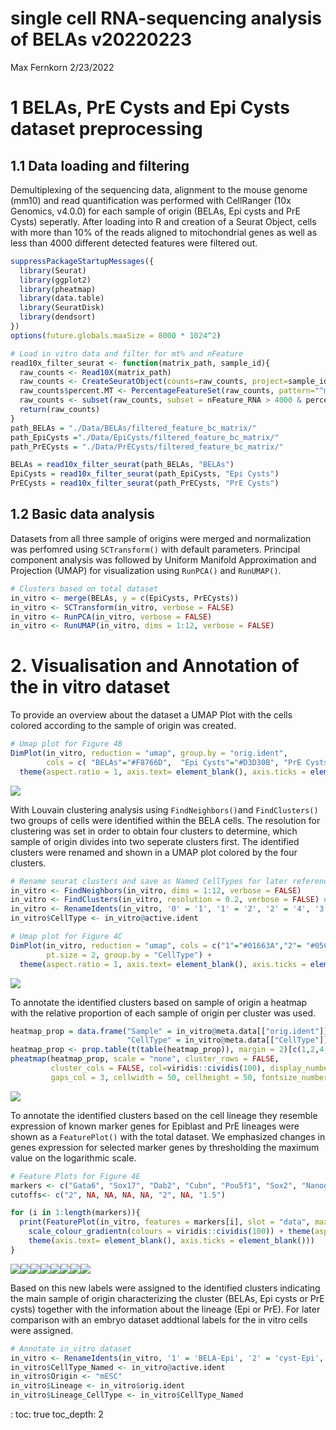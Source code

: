 single cell RNA-sequencing analysis of BELAs v20220223
================
Max Fernkorn
2/23/2022

# 1 BELAs, PrE Cysts and Epi Cysts dataset preprocessing

## 1.1 Data loading and filtering

Demultiplexing of the sequencing data, alignment to the mouse genome
(mm10) and read quantification was performed with CellRanger (10x
Genomics, v4.0.0) for each sample of origin (BELAs, Epi cysts and PrE
Cysts) seperatly. After loading into R and creation of a Seurat Object,
cells with more than 10% of the reads aligned to mitochondrial genes as
well as less than 4000 different detected features were filtered out.

``` r
suppressPackageStartupMessages({
  library(Seurat)
  library(ggplot2)
  library(pheatmap)
  library(data.table)
  library(SeuratDisk)
  library(dendsort)
})
options(future.globals.maxSize = 8000 * 1024^2)

# Load in vitro data and filter for mt% and nFeature
read10x_filter_seurat <- function(matrix_path, sample_id){
  raw_counts <- Read10X(matrix_path)
  raw_counts <- CreateSeuratObject(counts=raw_counts, project=sample_id) 
  raw_counts$percent.MT <- PercentageFeatureSet(raw_counts, pattern="^mt-" )
  raw_counts <- subset(raw_counts, subset = nFeature_RNA > 4000 & percent.MT < 10)
  return(raw_counts)
}
path_BELAs = "./Data/BELAs/filtered_feature_bc_matrix/"
path_EpiCysts ="./Data/EpiCysts/filtered_feature_bc_matrix/"
path_PrECysts = "./Data/PrECysts/filtered_feature_bc_matrix/"

BELAs = read10x_filter_seurat(path_BELAs, "BELAs")
EpiCysts = read10x_filter_seurat(path_EpiCysts, "Epi Cysts")
PrECysts = read10x_filter_seurat(path_PrECysts, "PrE Cysts")
```

## 1.2 Basic data analysis

Datasets from all three sample of origins were merged and normalization
was perfomred using `SCTransform()` with default parameters. Principal
component analysis was followed by Uniform Manifold Approximation and
Projection (UMAP) for visualization using `RunPCA()` and `RunUMAP()`.

``` r
# Clusters based on total dataset
in_vitro <- merge(BELAs, y = c(EpiCysts, PrECysts))
in_vitro <- SCTransform(in_vitro, verbose = FALSE)
in_vitro <- RunPCA(in_vitro, verbose = FALSE)
in_vitro <- RunUMAP(in_vitro, dims = 1:12, verbose = FALSE)
```

# 2\. Visualisation and Annotation of the in vitro dataset

To provide an overview about the dataset a UMAP Plot with the cells
colored according to the sample of origin was created.

``` r
# Umap plot for Figure 4B
DimPlot(in_vitro, reduction = "umap", group.by = "orig.ident", 
        cols = c( "BELAs"="#F8766D",  "Epi Cysts"="#D3D30B", "PrE Cysts"="#619CFF"), pt.size = 2) + 
  theme(aspect.ratio = 1, axis.text= element_blank(), axis.ticks = element_blank())
```

![](20220223_scRNAseq_Analysis_files/figure-gfm/unnamed-chunk-3-1.png)<!-- -->

With Louvain clustering analysis using `FindNeighbors()`and
`FindClusters()` two groups of cells were identified within the BELA
cells. The resolution for clustering was set in order to obtain four
clusters to determine, which sample of origin divides into two seperate
clusters first. The identified clusters were renamed and shown in a UMAP
plot colored by the four clusters.

``` r
# Rename seurat clusters and save as Named CellTypes for later reference
in_vitro <- FindNeighbors(in_vitro, dims = 1:12, verbose = FALSE)
in_vitro <- FindClusters(in_vitro, resolution = 0.2, verbose = FALSE) # 4 clusters for resolutions between 0.07 and 0.27
in_vitro <- RenameIdents(in_vitro, '0' = '1', '1' = '2', '2' = '4', '3' = '3')
in_vitro$CellType <- in_vitro@active.ident

# Umap plot for Figure 4C
DimPlot(in_vitro, reduction = "umap", cols = c("1"="#01663A","2"= "#05CED8", "3"="#4C37B5", "4"="#BC0ABC"),
        pt.size = 2, group.by = "CellType") +
  theme(aspect.ratio = 1, axis.text= element_blank(), axis.ticks = element_blank())  
```

![](20220223_scRNAseq_Analysis_files/figure-gfm/unnamed-chunk-4-1.png)<!-- -->

To annotate the identified clusters based on sample of origin a heatmap
with the relative proportion of each sample of origin per cluster was
used.

``` r
heatmap_prop = data.frame("Sample" = in_vitro@meta.data[["orig.ident"]],
                          "CellType" = in_vitro@meta.data[["CellType"]])
heatmap_prop <- prop.table(t(table(heatmap_prop)), margin = 2)[c(1,2,4,3),c(3,2,1)]
pheatmap(heatmap_prop, scale = "none", cluster_rows = FALSE,
         cluster_cols = FALSE, col=viridis::cividis(100), display_numbers =  TRUE, number_color = "black",
         gaps_col = 3, cellwidth = 50, cellheight = 50, fontsize_number = 14, breaks = seq(0,1,length = 100))
```

![](20220223_scRNAseq_Analysis_files/figure-gfm/unnamed-chunk-5-1.png)<!-- -->

To annotate the identified clusters based on the cell lineage they
resemble expression of known marker genes for Epiblast and PrE lineages
were shown as a `FeaturePlot()` with the total dataset. We emphasized
changes in genes expression for selected marker genes by thresholding
the maximum value on the logarithmic scale.

``` r
# Feature Plots for Figure 4E
markers <- c("Gata6", "Sox17", "Dab2", "Cubn", "Pou5f1", "Sox2", "Nanog", "Fgf4")
cutoffs<- c("2", NA, NA, NA, NA, "2", NA, "1.5")

for (i in 1:length(markers)){
  print(FeaturePlot(in_vitro, features = markers[i], slot = "data", max.cutoff=cutoffs[i], pt.size = 1) +
    scale_colour_gradientn(colours = viridis::cividis(100)) + theme(aspect.ratio = 1) +
    theme(axis.text= element_blank(), axis.ticks = element_blank()))
}
```

![](20220223_scRNAseq_Analysis_files/figure-gfm/unnamed-chunk-6-1.png)<!-- -->![](20220223_scRNAseq_Analysis_files/figure-gfm/unnamed-chunk-6-2.png)<!-- -->![](20220223_scRNAseq_Analysis_files/figure-gfm/unnamed-chunk-6-3.png)<!-- -->![](20220223_scRNAseq_Analysis_files/figure-gfm/unnamed-chunk-6-4.png)<!-- -->![](20220223_scRNAseq_Analysis_files/figure-gfm/unnamed-chunk-6-5.png)<!-- -->![](20220223_scRNAseq_Analysis_files/figure-gfm/unnamed-chunk-6-6.png)<!-- -->![](20220223_scRNAseq_Analysis_files/figure-gfm/unnamed-chunk-6-7.png)<!-- -->![](20220223_scRNAseq_Analysis_files/figure-gfm/unnamed-chunk-6-8.png)<!-- -->

Based on this new labels were assigned to the identified clusters
indicating the main sample of origin characterizing the cluster (BELAs,
Epi cysts or PrE cysts) together with the information about the lineage
(Epi or PrE). For later comparison with an embryo dataset addtional
labels for the in vitro cells were assigned.

``` r
# Annotate in_vitro dataset
in_vitro <- RenameIdents(in_vitro, '1' = 'BELA-Epi', '2' = 'cyst-Epi', '4' = 'BELA-PrE', '3' = 'cyst-PrE')
in_vitro$CellType_Named <- in_vitro@active.ident
in_vitro$Origin <- "mESC"
in_vitro$Lineage <- in_vitro$orig.ident
in_vitro$Lineage_CellType <- in_vitro$CellType_Named
```

: toc: true toc\_depth: 2
